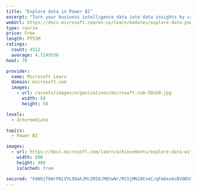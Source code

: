 ```yaml
---
title: "Explore data in Power BI"
excerpt: "Turn your business intelligence data into data insights by creating and configuring Power BI dashboards."
webUrl: https://docs.microsoft.com/en-us/learn/modules/explore-data-power-bi/
type: course
price: Free
length: PT53M
ratings:
  count: 4512
  average: 4.7249556
heat: 70

provider:
  name: Microsoft Learn
  domain: microsoft.com
  images:
    - url: /assets/images/organizations/microsoft.com-50x50.jpg
      width: 50
      height: 50

levels:
  - Intermediate

topics:
  - Power BI

images:
  - url: https://docs.microsoft.com/learn/achievements/explore-data-with-power-bi-desktop-social.png
    width: 800
    height: 400
    isCached: true

secured: "FmN9jT6WrPNiVYL9OahJMcZMI6/MQtwNr/M15jMN10Cn4C/qFmOexAsBVOBS0yR7LzHaM/JdcNW6YudCq/AqJtxjjBC3MBxh9Mn3vow6tWz6UeiBWSoBsRK3PExTsopKWDNjdDpEA8wYDfLrnyZOVa4VU8yYNTrOswOxoVKW9uEb0VgJwNv3lvGvd5sTl+qOlfwmhg62I2zoFwqs1IavqtMIW51bHT4cd4BT25GiDk7ixCAm3TZ1c/C3LL4PiEAKU7d/2cWOzp6OjnqihKlNiP3ObKXX4LOBG4eGrj+0PO5DoDw2IrROzckzYAg/sg7kvQPHBUpLqMs0MGPVYOlxFxhFIq8HsL7hTqAygzJkfjUG+lK2d/NOUQW6EMOHesv9fxbjuA8bWy+PhEo2qvvfeSJcncbJNVEn/kO8WPrrCjQ=;FiTu6AhAufFYMpTVarC0MQ=="
---
```


